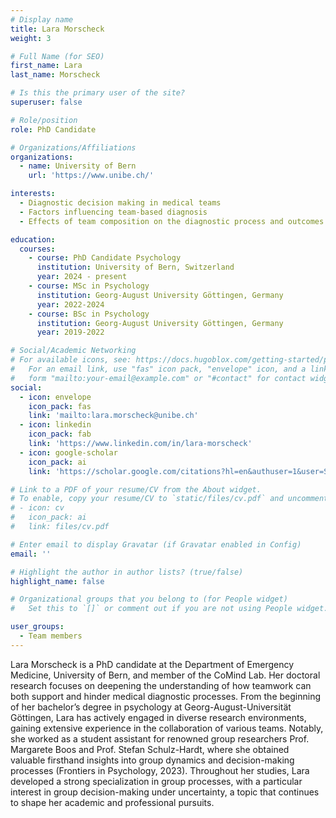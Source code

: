```yaml
---
# Display name
title: Lara Morscheck
weight: 3

# Full Name (for SEO)
first_name: Lara
last_name: Morscheck

# Is this the primary user of the site?
superuser: false

# Role/position
role: PhD Candidate

# Organizations/Affiliations
organizations:
  - name: University of Bern
    url: 'https://www.unibe.ch/'

interests:
  - Diagnostic decision making in medical teams
  - Factors influencing team-based diagnosis
  - Effects of team composition on the diagnostic process and outcomes

education:
  courses:
    - course: PhD Candidate Psychology
      institution: University of Bern, Switzerland
      year: 2024 - present
    - course: MSc in Psychology
      institution: Georg-August University Göttingen, Germany
      year: 2022-2024
    - course: BSc in Psychology
      institution: Georg-August University Göttingen, Germany
      year: 2019-2022

# Social/Academic Networking
# For available icons, see: https://docs.hugoblox.com/getting-started/page-builder/#icons
#   For an email link, use "fas" icon pack, "envelope" icon, and a link in the
#   form "mailto:your-email@example.com" or "#contact" for contact widget.
social:
  - icon: envelope
    icon_pack: fas
    link: 'mailto:lara.morscheck@unibe.ch'
  - icon: linkedin
    icon_pack: fab
    link: 'https://www.linkedin.com/in/lara-morscheck'
  - icon: google-scholar
    icon_pack: ai
    link: 'https://scholar.google.com/citations?hl=en&authuser=1&user=Se14uYIAAAAJ'

# Link to a PDF of your resume/CV from the About widget.
# To enable, copy your resume/CV to `static/files/cv.pdf` and uncomment the lines below.
# - icon: cv
#   icon_pack: ai
#   link: files/cv.pdf

# Enter email to display Gravatar (if Gravatar enabled in Config)
email: ''

# Highlight the author in author lists? (true/false)
highlight_name: false

# Organizational groups that you belong to (for People widget)
#   Set this to `[]` or comment out if you are not using People widget.

user_groups:
  - Team members
---
```

Lara Morscheck is a PhD candidate at the Department of Emergency Medicine, University of Bern, and member of the CoMind Lab. Her doctoral research focuses on deepening the understanding of how teamwork can both support and hinder medical diagnostic processes.
From the beginning of her bachelor’s degree in psychology at Georg-August-Universität Göttingen, Lara has actively engaged in diverse research environments, gaining extensive experience in the collaboration of various teams. Notably, she worked as a student assistant for renowned group researchers Prof. Margarete Boos and Prof. Stefan Schulz-Hardt, where she obtained valuable firsthand insights into group dynamics and decision-making processes (Frontiers in Psychology, 2023). Throughout her studies, Lara developed a strong specialization in group processes, with a particular interest in group decision-making under uncertainty, a topic that continues to shape her academic and professional pursuits.

